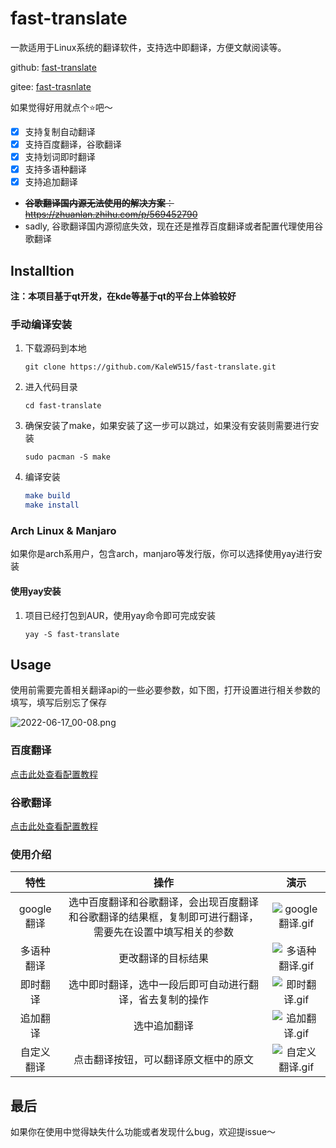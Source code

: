 # fast-translate
一款适用于Linux系统的翻译软件，支持选中即翻译，方便文献阅读等。

github: [fast-translate](https://github.com/KaleW515/fast-translate)

gitee: [fast-trasnlate](https://gitee.com/kalew515/fast-translate)

如果觉得好用就点个:star:吧～

- [x] 支持复制自动翻译
- [x] 支持百度翻译，谷歌翻译
- [x] 支持划词即时翻译
- [x] 支持多语种翻译
- [x] 支持追加翻译
- ~~**谷歌翻译国内源无法使用的解决方案**：https://zhuanlan.zhihu.com/p/569452790~~
- sadly, 谷歌翻译国内源彻底失效，现在还是推荐百度翻译或者配置代理使用谷歌翻译

## Installtion

**注：本项目基于qt开发，在kde等基于qt的平台上体验较好**

### 手动编译安装

1. 下载源码到本地

   `git clone https://github.com/KaleW515/fast-translate.git`

2. 进入代码目录

   `cd fast-translate`

3. 确保安装了make，如果安装了这一步可以跳过，如果没有安装则需要进行安装

   `sudo pacman -S make`

4. 编译安装

   ```cmake
   make build
   make install
   ```

### Arch Linux & Manjaro

如果你是arch系用户，包含arch，manjaro等发行版，你可以选择使用yay进行安装

#### 使用yay安装

1. 项目已经打包到AUR，使用yay命令即可完成安装

   `yay -S fast-translate`

## Usage

使用前需要完善相关翻译api的一些必要参数，如下图，打开设置进行相关参数的填写，填写后别忘了保存

![2022-06-17_00-08.png](https://s2.loli.net/2022/06/17/dvGH9AshZfQSYec.png)

### 百度翻译

[点击此处查看配置教程](https://github.com/KaleW515/fast-translate/blob/main/docs/百度翻译.md)

### 谷歌翻译

[点击此处查看配置教程](https://github.com/KaleW515/fast-translate/blob/main/docs/谷歌翻译.md)

### 使用介绍

|    特性    |                             操作                             |                             演示                             |
| :--------: | :----------------------------------------------------------: | :----------------------------------------------------------: |
| google翻译 | 选中百度翻译和谷歌翻译，会出现百度翻译和谷歌翻译的结果框，复制即可进行翻译，需要先在设置中填写相关的参数 | ![google翻译.gif](https://s2.loli.net/2022/06/16/YqABIFdsknuw6KP.gif) |
| 多语种翻译 |                      更改翻译的目标结果                      | ![多语种翻译.gif](https://s2.loli.net/2022/06/16/jOT6wLlY8BPZtdu.gif) |
|  即时翻译  |   选中即时翻译，选中一段后即可自动进行翻译，省去复制的操作   | ![即时翻译.gif](https://s2.loli.net/2022/06/16/xqBjub7hJGMTXWd.gif) |
|  追加翻译  |                         选中追加翻译                         | ![追加翻译.gif](https://s2.loli.net/2022/06/16/4xR9MBTstH2FidS.gif) |
| 自定义翻译 |             点击翻译按钮，可以翻译原文框中的原文             | ![自定义翻译.gif](https://s2.loli.net/2022/06/16/RtWxJw1faU4mnFV.gif) |

## 最后

如果你在使用中觉得缺失什么功能或者发现什么bug，欢迎提issue～
